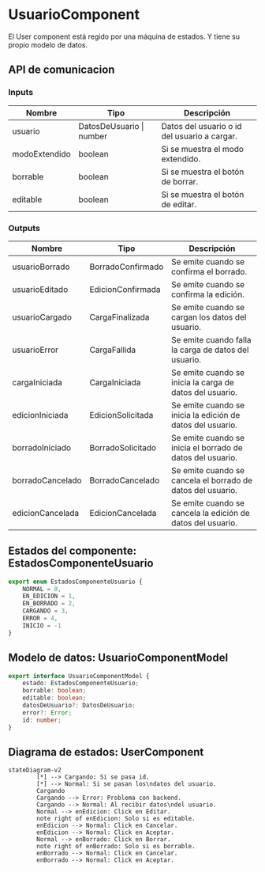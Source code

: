 # UsuarioComponent

El User component está regido por una máquina de estados.
Y tiene su propio modelo de datos.

## API de comunicacion

### Inputs

| Nombre | Tipo | Descripción |
| ------ | ---- | ----------- |
| usuario | DatosDeUsuario \| number | Datos del usuario o id del usuario a cargar. |
| modoExtendido | boolean | Si se muestra el modo extendido. |
| borrable | boolean | Si se muestra el botón de borrar. |
| editable | boolean | Si se muestra el botón de editar. |

### Outputs

| Nombre | Tipo | Descripción |
| ------ | ---- | ----------- |
| usuarioBorrado | BorradoConfirmado | Se emite cuando se confirma el borrado. |
| usuarioEditado | EdicionConfirmada | Se emite cuando se confirma la edición. |
| usuarioCargado | CargaFinalizada | Se emite cuando se cargan los datos del usuario. |
| usuarioError | CargaFallida | Se emite cuando falla la carga de datos del usuario. |
| cargaIniciada | CargaIniciada | Se emite cuando se inicia la carga de datos del usuario. |
| edicionIniciada | EdicionSolicitada | Se emite cuando se inicia la edición de datos del usuario. |
| borradoIniciado | BorradoSolicitado | Se emite cuando se inicia el borrado de datos del usuario. |
| borradoCancelado | BorradoCancelado | Se emite cuando se cancela el borrado de datos del usuario. |
| edicionCancelada | EdicionCancelada | Se emite cuando se cancela la edición de datos del usuario. |


## Estados del componente: EstadosComponenteUsuario

```typescript
export enum EstadosComponenteUsuario {
    NORMAL = 0,
    EN_EDICION = 1,
    EN_BORRADO = 2,
    CARGANDO = 3,
    ERROR = 4,
    INICIO = -1
}
```


## Modelo de datos: UsuarioComponentModel

```typescript
export interface UsuarioComponentModel {
    estado: EstadosComponenteUsuario;
    borrable: boolean;  
    editable: boolean;
    datosDeUsuario?: DatosDeUsuario;
    error?: Error;
    id: number;
}
```

## Diagrama de estados: UserComponent

```mermaid
stateDiagram-v2
        [*] --> Cargando: Si se pasa id.
        [*] --> Normal: Si se pasan los\ndatos del usuario.
        Cargando
        Cargando --> Error: Problema con backend.
        Cargando --> Normal: Al recibir datos\ndel usuario.
        Normal --> enEdicion: Click en Editar.
        note right of enEdicion: Solo si es editable.
        enEdicion --> Normal: Click en Cancelar.
        enEdicion --> Normal: Click en Aceptar.
        Normal --> enBorrado: Click en Borrar.
        note right of enBorrado: Solo si es borrable.
        enBorrado --> Normal: Click en Cancelar.
        enBorrado --> Normal: Click en Aceptar.
```